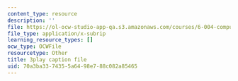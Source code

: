 ```yaml
---
content_type: resource
description: ''
file: https://ol-ocw-studio-app-qa.s3.amazonaws.com/courses/6-004-computation-structures-spring-2017/70a3ba3374355a6498e788c082a85465_q38KAGAKORk.vtt
file_type: application/x-subrip
learning_resource_types: []
ocw_type: OCWFile
resourcetype: Other
title: 3play caption file
uid: 70a3ba33-7435-5a64-98e7-88c082a85465
---
```

